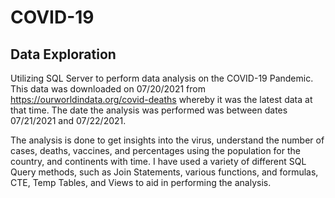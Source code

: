 # COVID-19
## Data Exploration
Utilizing SQL Server to perform data analysis on the COVID-19 Pandemic. This data was downloaded on 07/20/2021 from https://ourworldindata.org/covid-deaths whereby it was the latest data at that time. The date the analysis was performed was between dates 07/21/2021 and 07/22/2021.

The analysis is done to get insights into the virus, understand the number of cases, deaths, vaccines, and percentages using the population for the country, and continents with time. I have used a variety of different SQL Query methods, such as Join Statements, various functions, and formulas, CTE, Temp Tables, and Views to aid in performing the analysis.
